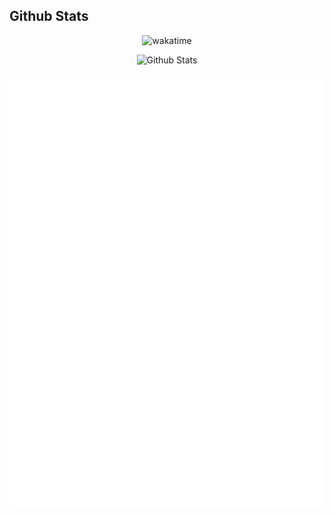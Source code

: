 
## Github Stats  

<p align="center">
  <img src="https://wakatime.com/share/@d125b299-4660-4591-b98e-5d7135842bb4/89f1f4e2-ca91-4d93-bdee-d83b74ccd843.svg" alt="wakatime " />
</p>

<p align="center">
  <img src="https://github-readme-stats.vercel.app/api?username=EternalTimes&show_icons=true&count_private=false&hide_border=true&theme=ambient_gradient&hide_title=true" alt="Github Stats " />
</p>


<p align="center">
  <img src="/general.svg" alt="Metrics" />
</p>
